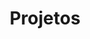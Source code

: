 ---
layout: projects
title: Projetos
no_title: true
no_post: true
icon: fas fa-box-archive
order: 5
---